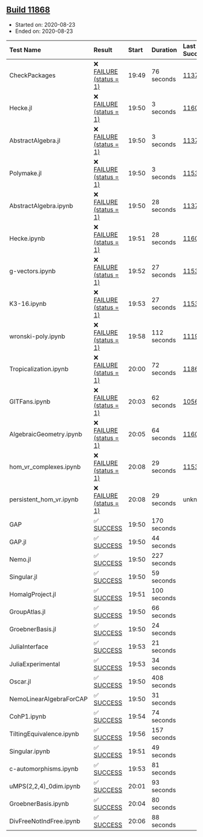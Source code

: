 ## [Build 11868](https://oscarci.mathematik.uni-kl.de/job/oscar/11868/)

* Started on: 2020-08-23
* Ended on: 2020-08-23

| Test Name    | Result | Start | Duration | Last Success | First Failure |
|:-------------|:-------|:------|:---------|:-------------|:--------------|
| CheckPackages | ❌ [FAILURE (status = 1)](https://oscarci.mathematik.uni-kl.de/job/oscar/11868/artifact/logs/build-11868/CheckPackages.log) | 19:49 | 76 seconds | [11376](https://oscarci.mathematik.uni-kl.de/job/oscar/11376/) | [11377](https://oscarci.mathematik.uni-kl.de/job/oscar/11377/) |
| Hecke.jl | ❌ [FAILURE (status = 1)](https://oscarci.mathematik.uni-kl.de/job/oscar/11868/artifact/logs/build-11868/Hecke.jl.log) | 19:50 | 3 seconds | [11602](https://oscarci.mathematik.uni-kl.de/job/oscar/11602/) | [11603](https://oscarci.mathematik.uni-kl.de/job/oscar/11603/) |
| AbstractAlgebra.jl | ❌ [FAILURE (status = 1)](https://oscarci.mathematik.uni-kl.de/job/oscar/11868/artifact/logs/build-11868/AbstractAlgebra.jl.log) | 19:50 | 3 seconds | [11376](https://oscarci.mathematik.uni-kl.de/job/oscar/11376/) | [11377](https://oscarci.mathematik.uni-kl.de/job/oscar/11377/) |
| Polymake.jl | ❌ [FAILURE (status = 1)](https://oscarci.mathematik.uni-kl.de/job/oscar/11868/artifact/logs/build-11868/Polymake.jl.log) | 19:50 | 3 seconds | [11532](https://oscarci.mathematik.uni-kl.de/job/oscar/11532/) | [11533](https://oscarci.mathematik.uni-kl.de/job/oscar/11533/) |
| AbstractAlgebra.ipynb | ❌ [FAILURE (status = 1)](https://oscarci.mathematik.uni-kl.de/job/oscar/11868/artifact/logs/build-11868/AbstractAlgebra.ipynb.log) | 19:50 | 28 seconds | [11376](https://oscarci.mathematik.uni-kl.de/job/oscar/11376/) | [11377](https://oscarci.mathematik.uni-kl.de/job/oscar/11377/) |
| Hecke.ipynb | ❌ [FAILURE (status = 1)](https://oscarci.mathematik.uni-kl.de/job/oscar/11868/artifact/logs/build-11868/Hecke.ipynb.log) | 19:51 | 28 seconds | [11602](https://oscarci.mathematik.uni-kl.de/job/oscar/11602/) | [11603](https://oscarci.mathematik.uni-kl.de/job/oscar/11603/) |
| g-vectors.ipynb | ❌ [FAILURE (status = 1)](https://oscarci.mathematik.uni-kl.de/job/oscar/11868/artifact/logs/build-11868/g-vectors.ipynb.log) | 19:52 | 27 seconds | [11532](https://oscarci.mathematik.uni-kl.de/job/oscar/11532/) | [11533](https://oscarci.mathematik.uni-kl.de/job/oscar/11533/) |
| K3-16.ipynb | ❌ [FAILURE (status = 1)](https://oscarci.mathematik.uni-kl.de/job/oscar/11868/artifact/logs/build-11868/K3-16.ipynb.log) | 19:53 | 27 seconds | [11532](https://oscarci.mathematik.uni-kl.de/job/oscar/11532/) | [11533](https://oscarci.mathematik.uni-kl.de/job/oscar/11533/) |
| wronski-poly.ipynb | ❌ [FAILURE (status = 1)](https://oscarci.mathematik.uni-kl.de/job/oscar/11868/artifact/logs/build-11868/wronski-poly.ipynb.log) | 19:58 | 112 seconds | [11192](https://oscarci.mathematik.uni-kl.de/job/oscar/11192/) | [11193](https://oscarci.mathematik.uni-kl.de/job/oscar/11193/) |
| Tropicalization.ipynb | ❌ [FAILURE (status = 1)](https://oscarci.mathematik.uni-kl.de/job/oscar/11868/artifact/logs/build-11868/Tropicalization.ipynb.log) | 20:00 | 72 seconds | [11867](https://oscarci.mathematik.uni-kl.de/job/oscar/11867/) | [11868](https://oscarci.mathematik.uni-kl.de/job/oscar/11868/) |
| GITFans.ipynb | ❌ [FAILURE (status = 1)](https://oscarci.mathematik.uni-kl.de/job/oscar/11868/artifact/logs/build-11868/GITFans.ipynb.log) | 20:03 | 62 seconds | [10566](https://oscarci.mathematik.uni-kl.de/job/oscar/10566/) | [10567](https://oscarci.mathematik.uni-kl.de/job/oscar/10567/) |
| AlgebraicGeometry.ipynb | ❌ [FAILURE (status = 1)](https://oscarci.mathematik.uni-kl.de/job/oscar/11868/artifact/logs/build-11868/AlgebraicGeometry.ipynb.log) | 20:05 | 64 seconds | [11602](https://oscarci.mathematik.uni-kl.de/job/oscar/11602/) | [11603](https://oscarci.mathematik.uni-kl.de/job/oscar/11603/) |
| hom_vr_complexes.ipynb | ❌ [FAILURE (status = 1)](https://oscarci.mathematik.uni-kl.de/job/oscar/11868/artifact/logs/build-11868/hom_vr_complexes.ipynb.log) | 20:08 | 29 seconds | [11532](https://oscarci.mathematik.uni-kl.de/job/oscar/11532/) | [11533](https://oscarci.mathematik.uni-kl.de/job/oscar/11533/) |
| persistent_hom_vr.ipynb | ❌ [FAILURE (status = 1)](https://oscarci.mathematik.uni-kl.de/job/oscar/11868/artifact/logs/build-11868/persistent_hom_vr.ipynb.log) | 20:08 | 29 seconds | unknown | unknown |
| GAP | ✅ [SUCCESS](https://oscarci.mathematik.uni-kl.de/job/oscar/11868/artifact/logs/build-11868/GAP.log) | 19:50 | 170 seconds |  |  |
| GAP.jl | ✅ [SUCCESS](https://oscarci.mathematik.uni-kl.de/job/oscar/11868/artifact/logs/build-11868/GAP.jl.log) | 19:50 | 44 seconds |  |  |
| Nemo.jl | ✅ [SUCCESS](https://oscarci.mathematik.uni-kl.de/job/oscar/11868/artifact/logs/build-11868/Nemo.jl.log) | 19:50 | 227 seconds |  |  |
| Singular.jl | ✅ [SUCCESS](https://oscarci.mathematik.uni-kl.de/job/oscar/11868/artifact/logs/build-11868/Singular.jl.log) | 19:50 | 59 seconds |  |  |
| HomalgProject.jl | ✅ [SUCCESS](https://oscarci.mathematik.uni-kl.de/job/oscar/11868/artifact/logs/build-11868/HomalgProject.jl.log) | 19:51 | 100 seconds |  |  |
| GroupAtlas.jl | ✅ [SUCCESS](https://oscarci.mathematik.uni-kl.de/job/oscar/11868/artifact/logs/build-11868/GroupAtlas.jl.log) | 19:50 | 66 seconds |  |  |
| GroebnerBasis.jl | ✅ [SUCCESS](https://oscarci.mathematik.uni-kl.de/job/oscar/11868/artifact/logs/build-11868/GroebnerBasis.jl.log) | 19:50 | 24 seconds |  |  |
| JuliaInterface | ✅ [SUCCESS](https://oscarci.mathematik.uni-kl.de/job/oscar/11868/artifact/logs/build-11868/JuliaInterface.log) | 19:53 | 21 seconds |  |  |
| JuliaExperimental | ✅ [SUCCESS](https://oscarci.mathematik.uni-kl.de/job/oscar/11868/artifact/logs/build-11868/JuliaExperimental.log) | 19:53 | 34 seconds |  |  |
| Oscar.jl | ✅ [SUCCESS](https://oscarci.mathematik.uni-kl.de/job/oscar/11868/artifact/logs/build-11868/Oscar.jl.log) | 19:50 | 408 seconds |  |  |
| NemoLinearAlgebraForCAP | ✅ [SUCCESS](https://oscarci.mathematik.uni-kl.de/job/oscar/11868/artifact/logs/build-11868/NemoLinearAlgebraForCAP.log) | 19:50 | 31 seconds |  |  |
| CohP1.ipynb | ✅ [SUCCESS](https://oscarci.mathematik.uni-kl.de/job/oscar/11868/artifact/logs/build-11868/CohP1.ipynb.log) | 19:54 | 74 seconds |  |  |
| TiltingEquivalence.ipynb | ✅ [SUCCESS](https://oscarci.mathematik.uni-kl.de/job/oscar/11868/artifact/logs/build-11868/TiltingEquivalence.ipynb.log) | 19:56 | 157 seconds |  |  |
| Singular.ipynb | ✅ [SUCCESS](https://oscarci.mathematik.uni-kl.de/job/oscar/11868/artifact/logs/build-11868/Singular.ipynb.log) | 19:51 | 49 seconds |  |  |
| c-automorphisms.ipynb | ✅ [SUCCESS](https://oscarci.mathematik.uni-kl.de/job/oscar/11868/artifact/logs/build-11868/c-automorphisms.ipynb.log) | 19:53 | 81 seconds |  |  |
| uMPS(2,2,4)_0dim.ipynb | ✅ [SUCCESS](https://oscarci.mathematik.uni-kl.de/job/oscar/11868/artifact/logs/build-11868/uMPS-2-2-4-_0dim.ipynb.log) | 20:01 | 93 seconds |  |  |
| GroebnerBasis.ipynb | ✅ [SUCCESS](https://oscarci.mathematik.uni-kl.de/job/oscar/11868/artifact/logs/build-11868/GroebnerBasis.ipynb.log) | 20:04 | 80 seconds |  |  |
| DivFreeNotIndFree.ipynb | ✅ [SUCCESS](https://oscarci.mathematik.uni-kl.de/job/oscar/11868/artifact/logs/build-11868/DivFreeNotIndFree.ipynb.log) | 20:06 | 88 seconds |  |  |
